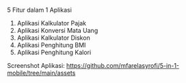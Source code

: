 5 Fitur dalam 1 Aplikasi

1. Aplikasi Kalkulator Pajak
2. Aplikasi Konversi Mata Uang
3. Aplikasi Kalkulator Diskon
4. Aplikasi Penghitung BMI
5. Aplikasi Penghitung Kalori

Screenshot Aplikasi:
https://github.com/mfarelasyrofi/5-in-1-mobile/tree/main/assets
